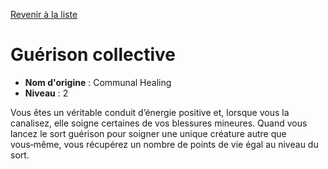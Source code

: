 [Revenir à la liste](..)

# Guérison collective

 * **Nom d'origine** : Communal Healing
 * **Niveau** : 2


<p>Vous êtes un véritable conduit d’énergie positive et, lorsque vous la canalisez, elle soigne certaines de vos blessures mineures. Quand vous lancez le sort guérison pour soigner une unique créature autre que vous‑même, vous récupérez un nombre de points de vie égal au niveau du sort.</p>